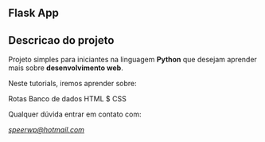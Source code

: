 ## Flask App

## Descricao do projeto

Projeto simples para iniciantes na linguagem **Python** que desejam aprender mais sobre **desenvolvimento web**.

Neste tutorials, iremos aprender sobre:

Rotas
Banco de dados
HTML $ CSS

Qualquer dúvida entrar em contato com:

*speerwp@hotmail.com*
